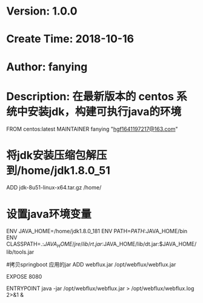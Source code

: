 # Version: 1.0.0
# Create Time: 2018-10-16
# Author: fanying
# Description: 在最新版本的 centos 系统中安装jdk，构建可执行java的环境

FROM centos:latest 
MAINTAINER fanying "hgf1641197217@163.com"

# 将jdk安装压缩包解压到/home/jdk1.8.0_51
ADD jdk-8u51-linux-x64.tar.gz /home/

# 设置java环境变量
ENV JAVA_HOME=/home/jdk1.8.0_181
ENV PATH=$PATH:$JAVA_HOME/bin
ENV CLASSPATH=.:$JAVA_HOME/jre/lib/rt.jar:$JAVA_HOME/lib/dt.jar:$JAVA_HOME/lib/tools.jar


#拷贝springboot 应用的jar
ADD webflux.jar /opt/webflux/webflux.jar

EXPOSE 8080

ENTRYPOINT  java -jar /opt/webflux/webflux.jar > /opt/webflux/webflux.log 2>&1 &